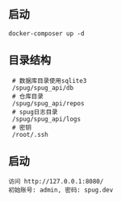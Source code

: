 ## 启动
~~~
docker-composer up -d
~~~

## 目录结构
~~~
 # 数据库目录使用sqlite3
 /spug/spug_api/db 
 # 仓库目录
 /spug/spug_api/repos
 # spug日志目录
 /spug/spug_api/logs
 # 密钥
 /root/.ssh
~~~

## 启动

~~~
访问 http://127.0.0.1:8080/
初始账号: admin, 密码: spug.dev
~~~

